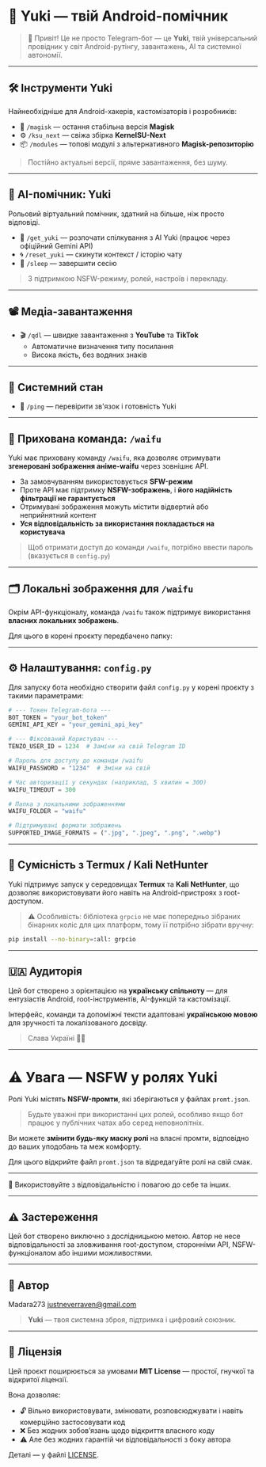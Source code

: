 # 🧿 Yuki — твій Android-помічник

> 👋 Привіт! Це не просто Telegram-бот — це **Yuki**, твій універсальний провідник у світ Android-рутінгу, завантажень, AI та системної автономії.

---

## 🛠️ Інструменти Yuki

Найнеобхідніше для Android-хакерів, кастомізаторів і розробників:

- 🔧 `/magisk` — остання стабільна версія **Magisk**
- ⚙️ `/ksu_next` — свіжа збірка **KernelSU-Next**
- 📦 `/modules` — топові модулі з альтернативного **Magisk-репозиторію**

> Постійно актуальні версії, пряме завантаження, без шуму.

---

## 🤖 AI-помічник: Yuki

Рольовий віртуальний помічник, здатний на більше, ніж просто відповіді.

- 🧠 `/get_yuki` — розпочати спілкування з AI Yuki (працює через офіційний Gemini API)
- 🌀 `/reset_yuki` — скинути контекст / історію чату
- 🌙 `/sleep` — завершити сесію

> З підтримкою NSFW-режиму, ролей, настроїв і перекладу.

---

## 📽 Медіа-завантаження

- 🎬 `/qdl` — швидке завантаження з **YouTube** та **TikTok**
  - Автоматичне визначення типу посилання
  - Висока якість, без водяних знаків

---

## 📡 Системний стан

- 🔄 `/ping` — перевірити зв'язок і готовність Yuki

---

## 🩷 Прихована команда: `/waifu`

Yuki має приховану команду `/waifu`, яка дозволяє отримувати **згенеровані зображення аніме-waifu** через зовнішнє API.

- За замовчуванням використовується **SFW-режим**
- Проте API має підтримку **NSFW-зображень**, і **його надійність фільтрації не гарантується**
- Отримувані зображення можуть містити відвертий або неприйнятний контент
- **Уся відповідальність за використання покладається на користувача**

> Щоб отримати доступ до команди `/waifu`, потрібно ввести пароль (вказується в `config.py`)

---

## 🗂 Локальні зображення для `/waifu`

Окрім API-функціоналу, команда `/waifu` також підтримує використання **власних локальних зображень**.

Для цього в корені проєкту передбачено папку:

---

## ⚙️ Налаштування: `config.py`

Для запуску бота необхідно створити файл `config.py` у корені проєкту з такими параметрами:

```python
# --- Токен Telegram-бота ---
BOT_TOKEN = "your_bot_token"
GEMINI_API_KEY = "your_gemini_api_key"

# --- Фіксований Користувач ---
TENZO_USER_ID = 1234  # Заміни на свій Telegram ID

# Пароль для доступу до команди /waifu
WAIFU_PASSWORD = "1234"  # Зміни на свій

# Час авторизації у секундах (наприклад, 5 хвилин = 300)
WAIFU_TIMEOUT = 300

# Папка з локальними зображеннями
WAIFU_FOLDER = "waifu"

# Підтримувані формати зображень
SUPPORTED_IMAGE_FORMATS = (".jpg", ".jpeg", ".png", ".webp")
```
---

## 📱 Сумісність з Termux / Kali NetHunter

Yuki підтримує запуск у середовищах **Termux** та **Kali NetHunter**, що дозволяє використовувати його навіть на Android-пристроях з root-доступом.

> ⚠️ Особливість: бібліотека `grpcio` не має попередньо зібраних бінарних коліс для цих платформ, тому її потрібно зібрати вручну:

```bash
pip install --no-binary=:all: grpcio
```
---

## 🇺🇦 Аудиторія

Цей бот створено з орієнтацією на **українську спільноту** — для ентузіастів Android, root-інструментів, AI-функцій та кастомізації.

Інтерфейс, команди та допоміжні тексти адаптовані **українською мовою** для зручності та локалізованого досвіду.

> Слава Україні 💙💛

---

# ⚠️ Увага — NSFW у ролях Yuki

Ролі Yuki містять **NSFW-промти**, які зберігаються у файлах `promt.json`.

> Будьте уважні при використанні цих ролей, особливо якщо бот працює у публічних чатах або серед неповнолітніх.

Ви можете **змінити будь-яку маску ролі** на власні промти, відповідно до ваших уподобань та меж комфорту.

Для цього відкрийте файл `promt.json` та відредагуйте ролі на свій смак.

---

🙏 Використовуйте з відповідальністю і повагою до себе та інших.

---

## ⚠️ Застереження

Цей бот створено виключно з дослідницькою метою. Автор не несе відповідальності за зловживання root-доступом, сторонніми API, NSFW-функціоналом або іншими можливостями.

---

## 🧙 Автор

Madara273
justneverraven@gmail.com

> **Yuki** — твоя системна зброя, підтримка і цифровий союзник.

---

## 📄 Ліцензія

Цей проєкт поширюється за умовами **MIT License** — простої, гнучкої та відкритої ліцензії.

Вона дозволяє:
- 🔓 Вільно використовувати, змінювати, розповсюджувати і навіть комерційно застосовувати код
- ❌ Без жодних зобов’язань щодо відкриття власного коду
- ⚠️ Але без жодних гарантій чи відповідальності з боку автора

Деталі — у файлі [LICENSE](./LICENSE).
